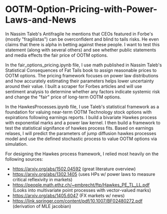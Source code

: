 # OOTM-Option-Pricing-with-Power-Laws-and-News

In Nassim Taleb's Antifragile he mentions that CEOs featured in Forbe's (mostly "fragilistas") can be overconfident and blind to tails risks. He even claims that there is alpha in betting against these people. I want to test this statement (along with several others) and see whether public statements and media effects the fair price of OOTM options.

In the fair_options_pricing.ipynb file, I use math published in Nassim Taleb's Statistical Consequences of Fat Tails book to assign reasonable prices to OOTM options. The pricing framework focuses on power law distributions and how accurately estimating their parameters helps lower uncertainty around their value. I built a scraper for Forbes articles and will use sentiment analysis to determine whether any factors indicate systemic risk and change the "fair" price of long-term OOTM options.

In the HawkesProcesses.ipynb file, I use Taleb's statistical framework as a foundation for valuing near-term OOTM Technology stock options with expirations following earnings reports. I build a bivariate Hawkes process with exponential marks and a power law kernel. I then build a framework to test the statistical signifance of hawkes process fits. Based on earnings relases, I will predict the parameters of jump diffusion hawkes processes model and use the defined stochastic process to value OOTM options via simulation.

For designing the Hawkes process framework, I relied most heavily on the following sources:
* https://arxiv.org/abs/1502.04592 (great literature overview)
* https://arxiv.org/abs/1302.1405 (uses HPs w/ power laws to measure critical reflexivity in markets)
* https://people.math.ethz.ch/~embrecht/ftp/Hawkes_PE_TL_LL.pdf (Looks into multivariate point processes with vector-valued marks) 
* https://arxiv.org/abs/1405.6047 (FX markets w/ news)
* https://link.springer.com/content/pdf/10.1007/BF02480272.pdf (derivation of MLE jacobian)
